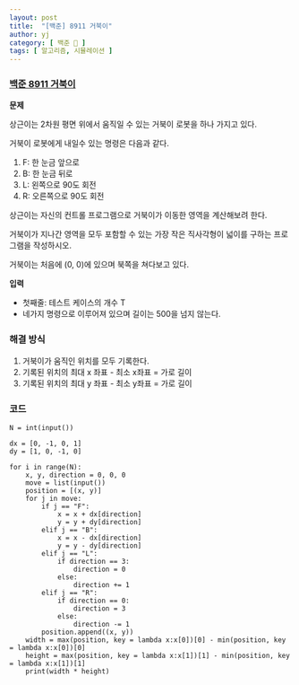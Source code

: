 ```yaml
---
layout: post
title:  "[백준] 8911 거북이"
author: yj
category: [ 백준 📝 ]
tags: [ 알고리즘, 시뮬레이션 ]
---
```


### [백준 8911 거북이](https://www.acmicpc.net/problem/8911)

**문제**

상근이는 2차원 평면 위에서 움직일 수 있는 거북이 로봇을 하나 가지고 있다. 

거북이 로봇에게 내일수 있는 명령은 다음과 같다.

1. F: 한 눈금 앞으로
2. B: 한 눈금 뒤로
3. L: 왼쪽으로 90도 회전
4. R: 오른쪽으로 90도 회전

상근이는 자신의 컨트롤 프로그램으로 거북이가 이동한 영역을 계산해보려 한다.

거북이가 지나간 영역을 모두 포함할 수 있는 가장 작은 직사각형이 넓이를 구하는 프로그램을 작성하시오.

거북이는 처음에 (0, 0)에 있으며 북쪽을 쳐다보고 있다.

**입력**
- 첫째줄: 테스트 케이스의 개수 T
- 네가지 명령으로 이루어져 있으며 길이는 500을 넘지 않는다.

### 해결 방식

1. 거북이가 움직인 위치를 모두 기록한다.
2. 기록된 위치의 최대 x 좌표 - 최소 x좌표 = 가로 길이
3. 기록된 위치의 최대 y 좌표 - 최소 y좌표 = 가로 길이

### 코드

    N = int(input())

    dx = [0, -1, 0, 1]
    dy = [1, 0, -1, 0]

    for i in range(N):
        x, y, direction = 0, 0, 0
        move = list(input())
        position = [(x, y)]
        for j in move:
            if j == "F":
                x = x + dx[direction]
                y = y + dy[direction]
            elif j == "B":
                x = x - dx[direction]
                y = y - dy[direction]
            elif j == "L":
                if direction == 3:
                    direction = 0
                else:
                    direction += 1
            elif j == "R":
                if direction == 0:
                    direction = 3
                else:
                    direction -= 1
            position.append((x, y))
        width = max(position, key = lambda x:x[0])[0] - min(position, key = lambda x:x[0])[0]
        height = max(position, key = lambda x:x[1])[1] - min(position, key = lambda x:x[1])[1]
        print(width * height)